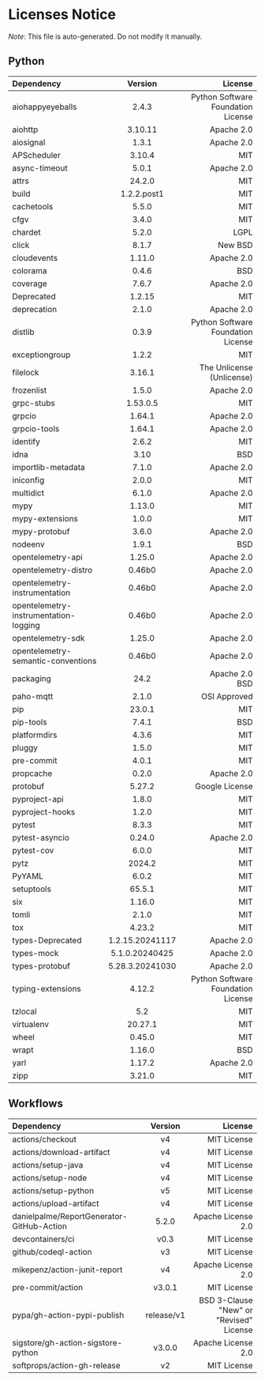 # Licenses Notice
*Note*: This file is auto-generated. Do not modify it manually.
## Python
| Dependency | Version | License |
|:-----------|:-------:|--------:|
|aiohappyeyeballs|2.4.3|Python Software Foundation License|
|aiohttp|3.10.11|Apache 2.0|
|aiosignal|1.3.1|Apache 2.0|
|APScheduler|3.10.4|MIT|
|async-timeout|5.0.1|Apache 2.0|
|attrs|24.2.0|MIT|
|build|1.2.2.post1|MIT|
|cachetools|5.5.0|MIT|
|cfgv|3.4.0|MIT|
|chardet|5.2.0|LGPL|
|click|8.1.7|New BSD|
|cloudevents|1.11.0|Apache 2.0|
|colorama|0.4.6|BSD|
|coverage|7.6.7|Apache 2.0|
|Deprecated|1.2.15|MIT|
|deprecation|2.1.0|Apache 2.0|
|distlib|0.3.9|Python Software Foundation License|
|exceptiongroup|1.2.2|MIT|
|filelock|3.16.1|The Unlicense (Unlicense)|
|frozenlist|1.5.0|Apache 2.0|
|grpc-stubs|1.53.0.5|MIT|
|grpcio|1.64.1|Apache 2.0|
|grpcio-tools|1.64.1|Apache 2.0|
|identify|2.6.2|MIT|
|idna|3.10|BSD|
|importlib-metadata|7.1.0|Apache 2.0|
|iniconfig|2.0.0|MIT|
|multidict|6.1.0|Apache 2.0|
|mypy|1.13.0|MIT|
|mypy-extensions|1.0.0|MIT|
|mypy-protobuf|3.6.0|Apache 2.0|
|nodeenv|1.9.1|BSD|
|opentelemetry-api|1.25.0|Apache 2.0|
|opentelemetry-distro|0.46b0|Apache 2.0|
|opentelemetry-instrumentation|0.46b0|Apache 2.0|
|opentelemetry-instrumentation-logging|0.46b0|Apache 2.0|
|opentelemetry-sdk|1.25.0|Apache 2.0|
|opentelemetry-semantic-conventions|0.46b0|Apache 2.0|
|packaging|24.2|Apache 2.0<br/>BSD|
|paho-mqtt|2.1.0|OSI Approved|
|pip|23.0.1|MIT|
|pip-tools|7.4.1|BSD|
|platformdirs|4.3.6|MIT|
|pluggy|1.5.0|MIT|
|pre-commit|4.0.1|MIT|
|propcache|0.2.0|Apache 2.0|
|protobuf|5.27.2|Google License|
|pyproject-api|1.8.0|MIT|
|pyproject-hooks|1.2.0|MIT|
|pytest|8.3.3|MIT|
|pytest-asyncio|0.24.0|Apache 2.0|
|pytest-cov|6.0.0|MIT|
|pytz|2024.2|MIT|
|PyYAML|6.0.2|MIT|
|setuptools|65.5.1|MIT|
|six|1.16.0|MIT|
|tomli|2.1.0|MIT|
|tox|4.23.2|MIT|
|types-Deprecated|1.2.15.20241117|Apache 2.0|
|types-mock|5.1.0.20240425|Apache 2.0|
|types-protobuf|5.28.3.20241030|Apache 2.0|
|typing-extensions|4.12.2|Python Software Foundation License|
|tzlocal|5.2|MIT|
|virtualenv|20.27.1|MIT|
|wheel|0.45.0|MIT|
|wrapt|1.16.0|BSD|
|yarl|1.17.2|Apache 2.0|
|zipp|3.21.0|MIT|
## Workflows
| Dependency | Version | License |
|:-----------|:-------:|--------:|
|actions/checkout|v4|MIT License|
|actions/download-artifact|v4|MIT License|
|actions/setup-java|v4|MIT License|
|actions/setup-node|v4|MIT License|
|actions/setup-python|v5|MIT License|
|actions/upload-artifact|v4|MIT License|
|danielpalme/ReportGenerator-GitHub-Action|5.2.0|Apache License 2.0|
|devcontainers/ci|v0.3|MIT License|
|github/codeql-action|v3|MIT License|
|mikepenz/action-junit-report|v4|Apache License 2.0|
|pre-commit/action|v3.0.1|MIT License|
|pypa/gh-action-pypi-publish|release/v1|BSD 3-Clause "New" or "Revised" License|
|sigstore/gh-action-sigstore-python|v3.0.0|Apache License 2.0|
|softprops/action-gh-release|v2|MIT License|
